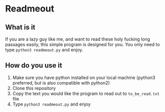 # Readmeout

## What is it
If you are a lazy guy like me, and want to read these holy fucking long passages easily, this simple program is designed for you. You only need to type `python3 readmeout.py` and enjoy.

## How do you use it
1. Make sure you have python installed on your local machine (python3 preferred, but is also compatible with python2)
2. Clone this repository
3. Copy the text you would like the program to read out to `to_be_read.txt` file
4. Type `python3 readmeout.py` and enjoy
